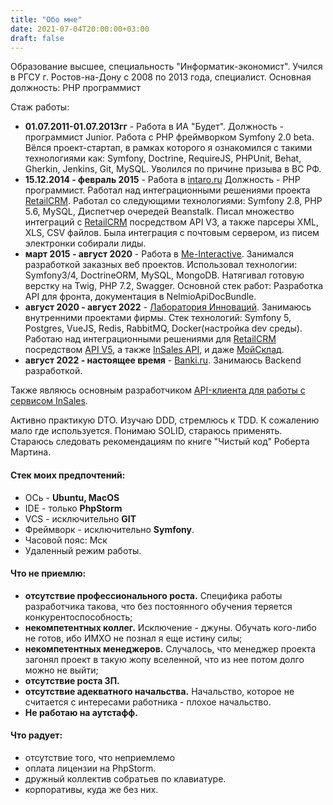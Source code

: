 ```yaml
---
title: "Обо мне"
date: 2021-07-04T20:00:00+03:00
draft: false
---
```

Образование высшее, специальность "Информатик-экономист". Учился в РГСУ г. Ростов-на-Дону с 2008 по 2013 года, специалист. Основная должность: PHP программист

Стаж работы:
* **01.07.2011-01.07.2013гг** - Работа в ИА "Будет". 
Должность - программист Junior. Работа с PHP фреймворком Symfony 2.0 beta. Вёлся проект-стартап, в рамках которого я ознакомился с такими технологиями как:
  Symfony, Doctrine, RequireJS, PHPUnit, Behat, Gherkin, Jenkins, Git, MySQL. Уволился по причине призыва в ВС РФ.
* **15.12.2014 - февраль 2015** - Работа в [intaro.ru](https://intaro.ru)
Должность - PHP программист. Работал над интеграционными решениями проекта [RetailCRM](https://www.retailcrm.ru). Работал со следующими технологиями:
  Symfony 2.8, PHP 5.6, MySQL, Диспетчер очередей Beanstalk. Писал множество интеграций с [RetailCRM](https://www.retailcrm.ru) посредством API V3, а также парсеры XML, XLS, CSV файлов. Была интеграция с почтовым сервером, из писем электронки собирали лиды.
* **март 2015 - август 2020** - Работа в [Me-Interactive](https://start-mobile.net). Занимался разработкой заказных веб проектов. Использовал технологии: Symfony3/4, DoctrineORM, MySQL, MongoDB.
Натягивал готовую верстку на Twig, PHP 7.2, Swagger. Основной стек работ: Разработка API для фронта, документация в NelmioApiDocBundle.
* **август 2020 - август 2022** - [Лаборатория Инноваций](https://inlb.ru). Занимаюсь внутренними проектами фирмы. Стек технологий: Symfony 5, Postgres, VueJS, Redis, RabbitMQ, Docker(настройка dev среды).
Работаю над интеграционными решениями для [RetailCRM](https://www.retailcrm.ru) посредством [API V5](https://docs.retailcrm.ru/Developers/API/APIVersions/APIv5), а также [InSales API](https://api.insales.ru/?doc_format=JSON), и даже [МойСклад](https://dev.moysklad.ru/doc/api/remap/1.2/#mojsklad-json-api).
* **август 2022 - настоящее время** - [Banki.ru](https://banki.ru). Занимаюсь Backend разработкой.

Также являюсь основным разработчиком [API-клиента для работы с сервисом InSales](https://github.com/insales/insales_php_api).

Активно практикую DTO. Изучаю DDD, стремлюсь к TDD. К сожалению мало где используется.
Понимаю SOLID, стараюсь применять. Стараюсь следовать рекомендациям по книге "Чистый код" Роберта Мартина.

#### Стек моих предпочтений:
* ОСь - **Ubuntu, MacOS**
* IDE - только **PhpStorm**
* VCS - исключительно **GIT**
* Фреймворк - исключительно **Symfony**.
* Часовой пояс: Мск
* Удаленный режим работы.
#### Что не приемлю:
* **отсутствие профессионального роста.** Специфика работы разработчика такова, что без постоянного обучения теряется конкурентоспособность;
* **некомпетентных коллег.** Исключение - джуны. Обучать кого-либо не готов, ибо ИМХО не познал я еще истину силы;
* **некомпетентных менеджеров.** Случалось, что менеджер проекта загонял проект в такую жопу вселенной, что из нее потом долго можно не выйти;
* **отсутствие роста ЗП.**
* **отсутствие адекватного начальства.** Начальство, которое не считается с интересами работника - плохое начальство.
* **Не работаю на аутстафф.**
#### Что радует: 
* отсутствие того, что неприемлемо
* оплата лицензии на PhpStorm.
* дружный коллектив собратьев по клавиатуре.
* корпоративы, куда же без них.

